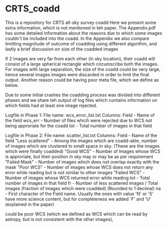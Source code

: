 # CRTS_coadd
This is a repository for CRTS all-sky survey coadd
Here we present some extra information, which is not mentioned in teh paper.
The Appendix.pdf has some detailed information about the reasons due to which some images couldn't be included into the coadd.
In the Appendix we also compare limitting magnitude of outcome of coadding using different algorithm, and lastly a brief discussion on size of the coadded images

If 2 images are very far from each other (in sky location), their coadd will consist of a large spherical rectangle which circumscribe both the images. For images with large separation, the size of the coadd could be very large, hence several images images were discarded in order to limit the final output. Another reason could be having poor meta file, which we define as below.  

Due to some initial crashes the coadding process was divided into different phases and we share teh output of log files which contains information on which fields had at least one image rejected.

Logfile in Phase 1:
File name: wcs_error_list.txt
Columns:
Field - Name of the field
wcs_err - Number of files whcih were rejected due to WCS not being approriate for the coadd
tot - Total number of images in that field

Logfile in Phase 2: 
File name: scatter_list.txt
Columns: 
Field - Name of the field
"Less scattered" - Among the images which are coadd-able, number of images which are clustered to small space in sky. (These are the images which were finally coadded)
"Good WCS" - Number of Images whose WCS is approriate, but their position in sky may or may be as per requirement
"Failed Mask" - Number of images which does not overlap exactly with the mask
"Poor WCS" - Number of images whose WCS does not return any error while reading but is not similar to other images
"Failed WCS" - Number of images whose WCS returned error while reading 
tot - Total number of images in that field
fr - Number of less scattered images / Total images (fraction of images which were coadded) (Rounded to 1 decimal)
na - First character of the Field name. Usually the ones with value 'N' or 'S' have more science content, but for completeness we added 'F' and 'U' (explained in the paper)

could be poor WCS (which we defined as WCS which can be read by astropy, but is not consistent with the other images), 
